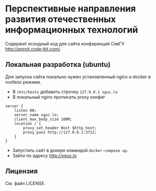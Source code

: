 # Перспективные направления развития отечественных информационных технологий

Содержит исходный код для сайта конференций СевГУ http://pnroit.code-bit.com/.

## Локальная разработка (ubuntu)

Для запуска сайта локально нужен установленный nginx и docker в rootless режиме.

- В `/etc/hosts` добавить строчку `127.0.0.1 sguc.lo`
- В локальный nginx прописать proxy конфиг
```
server {
    listen 80;
    server_name sguc.lo;
    client_max_body_size 100M;
    location / {
        proxy_set_header Host $http_host;
        proxy_pass http://127.0.0.1:3712;
    }
}
```
- Запустить сайт в докере командой `docker-compose up`.
- Зайти по адресу http://sguc.lo

## Лицензия

См. файл LICENSE.